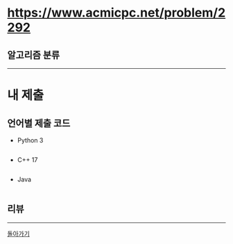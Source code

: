 # https://www.acmicpc.net/problem/2292



## 알고리즘 분류



---
# 내 제출

## 언어별 제출 코드

- Python 3
``` python

```

- C++ 17
``` c++

```

- Java
``` java

```

## 리뷰




---
[돌아가기](../SSAFY_11th_study.md)